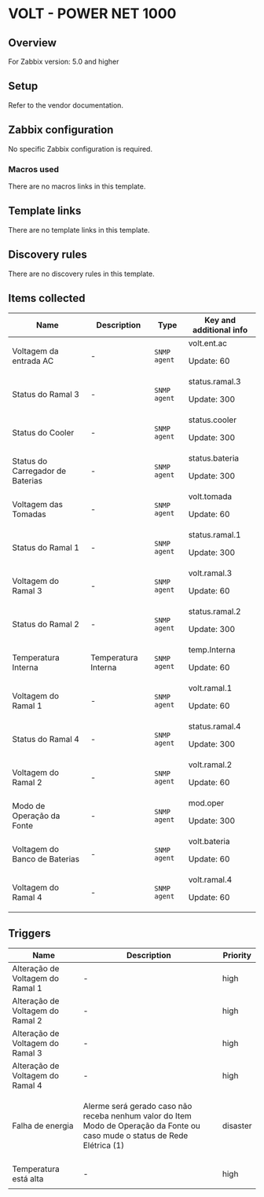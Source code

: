 # VOLT - POWER NET 1000

## Overview

For Zabbix version: 5.0 and higher

## Setup

Refer to the vendor documentation.

## Zabbix configuration

No specific Zabbix configuration is required.

### Macros used

There are no macros links in this template.

## Template links

There are no template links in this template.

## Discovery rules

There are no discovery rules in this template.

## Items collected

|Name|Description|Type|Key and additional info|
|----|-----------|----|----|
|Voltagem da entrada AC|<p>-</p>|`SNMP agent`|volt.ent.ac<p>Update: 60</p>|
|Status do Ramal 3|<p>-</p>|`SNMP agent`|status.ramal.3<p>Update: 300</p>|
|Status do Cooler|<p>-</p>|`SNMP agent`|status.cooler<p>Update: 300</p>|
|Status do Carregador de Baterias|<p>-</p>|`SNMP agent`|status.bateria<p>Update: 300</p>|
|Voltagem das Tomadas|<p>-</p>|`SNMP agent`|volt.tomada<p>Update: 60</p>|
|Status do Ramal 1|<p>-</p>|`SNMP agent`|status.ramal.1<p>Update: 300</p>|
|Voltagem do Ramal 3|<p>-</p>|`SNMP agent`|volt.ramal.3<p>Update: 60</p>|
|Status do Ramal 2|<p>-</p>|`SNMP agent`|status.ramal.2<p>Update: 300</p>|
|Temperatura Interna|<p>Temperatura Interna</p>|`SNMP agent`|temp.Interna<p>Update: 60</p>|
|Voltagem do Ramal 1|<p>-</p>|`SNMP agent`|volt.ramal.1<p>Update: 60</p>|
|Status do Ramal 4|<p>-</p>|`SNMP agent`|status.ramal.4<p>Update: 300</p>|
|Voltagem do Ramal 2|<p>-</p>|`SNMP agent`|volt.ramal.2<p>Update: 60</p>|
|Modo de Operação da Fonte|<p>-</p>|`SNMP agent`|mod.oper<p>Update: 300</p>|
|Voltagem do Banco de Baterias|<p>-</p>|`SNMP agent`|volt.bateria<p>Update: 60</p>|
|Voltagem do Ramal 4|<p>-</p>|`SNMP agent`|volt.ramal.4<p>Update: 60</p>|
## Triggers

|Name|Description|Priority|
|----|-----------|----|
|Alteração de Voltagem do Ramal 1|<p>-</p>|high|
|Alteração de Voltagem do Ramal 2|<p>-</p>|high|
|Alteração de Voltagem do Ramal 3|<p>-</p>|high|
|Alteração de Voltagem do Ramal 4|<p>-</p>|high|
|Falha de energia|<p>Alerme será gerado caso não receba nenhum valor do Item Modo de Operação da Fonte ou caso mude o status de Rede Elétrica (1)</p>|disaster|
|Temperatura está alta|<p>-</p>|high|
